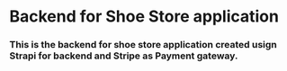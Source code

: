 # Backend for Shoe Store application
### This is the backend for shoe store application created usign Strapi for backend and Stripe as Payment gateway.
